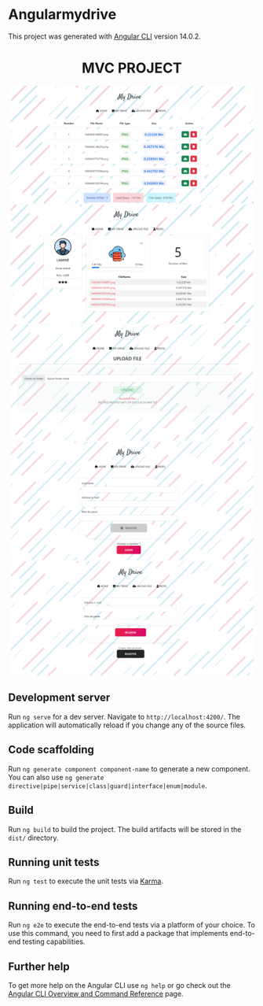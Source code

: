 # Angularmydrive

This project was generated with [Angular CLI](https://github.com/angular/angular-cli) version 14.0.2.

<div align="center">
  <div>
    <h1>MVC PROJECT</h1>
    <img alt="MVC PROJECT" title="MVC MY DRIVE" width="495px" src="https://github.com/hpipou/angularMyDrive/blob/main/ScreenShot/x01.png"/>
    <img alt="MVC PROJECT" title="MVC MY DRIVE" width="495px" src="https://github.com/hpipou/angularMyDrive/blob/main/ScreenShot/x02.png"/>
    <img alt="MVC PROJECT" title="MVC MY DRIVE" width="495px" src="https://github.com/hpipou/angularMyDrive/blob/main/ScreenShot/x03.png"/>
    <img alt="MVC PROJECT" title="MVC MY DRIVE" width="495px" src="https://github.com/hpipou/angularMyDrive/blob/main/ScreenShot/x04.png"/>
    <img alt="MVC PROJECT" title="MVC MY DRIVE" width="495px" src="https://github.com/hpipou/angularMyDrive/blob/main/ScreenShot/x05.png"/>
  </div>
</div>

## Development server

Run `ng serve` for a dev server. Navigate to `http://localhost:4200/`. The application will automatically reload if you change any of the source files.

## Code scaffolding

Run `ng generate component component-name` to generate a new component. You can also use `ng generate directive|pipe|service|class|guard|interface|enum|module`.

## Build

Run `ng build` to build the project. The build artifacts will be stored in the `dist/` directory.

## Running unit tests

Run `ng test` to execute the unit tests via [Karma](https://karma-runner.github.io).

## Running end-to-end tests

Run `ng e2e` to execute the end-to-end tests via a platform of your choice. To use this command, you need to first add a package that implements end-to-end testing capabilities.

## Further help

To get more help on the Angular CLI use `ng help` or go check out the [Angular CLI Overview and Command Reference](https://angular.io/cli) page.
